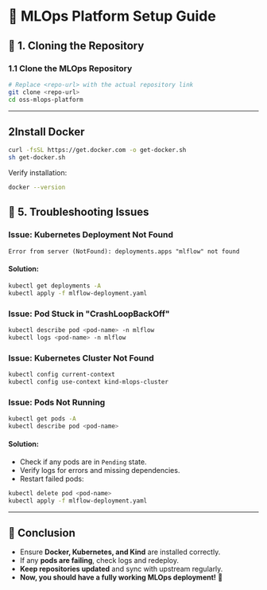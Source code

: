 # 📌 MLOps Platform Setup Guide

## 🚀 1. Cloning the Repository

### 1.1 Clone the MLOps Repository
```sh
# Replace <repo-url> with the actual repository link
git clone <repo-url>
cd oss-mlops-platform
```

---

## 2Install Docker
```sh
curl -fsSL https://get.docker.com -o get-docker.sh
sh get-docker.sh
```
Verify installation:
```sh
docker --version
```




## 🔧 5. Troubleshooting Issues

### Issue: Kubernetes Deployment Not Found
```
Error from server (NotFound): deployments.apps "mlflow" not found
```
#### Solution:
```sh
kubectl get deployments -A
kubectl apply -f mlflow-deployment.yaml
```

### Issue: Pod Stuck in "CrashLoopBackOff"
```sh
kubectl describe pod <pod-name> -n mlflow
kubectl logs <pod-name> -n mlflow
```

### Issue: Kubernetes Cluster Not Found
```sh
kubectl config current-context
kubectl config use-context kind-mlops-cluster
```

### Issue: Pods Not Running
```sh
kubectl get pods -A
kubectl describe pod <pod-name>
```
#### Solution:
- Check if any pods are in `Pending` state.
- Verify logs for errors and missing dependencies.
- Restart failed pods:
```sh
kubectl delete pod <pod-name>
kubectl apply -f mlflow-deployment.yaml
```

---

## 🎯 Conclusion
- Ensure **Docker, Kubernetes, and Kind** are installed correctly.
- If any **pods are failing**, check logs and redeploy.
- **Keep repositories updated** and sync with upstream regularly.
- **Now, you should have a fully working MLOps deployment!** 🚀
